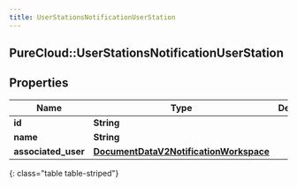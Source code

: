 ```yaml
---
title: UserStationsNotificationUserStation
---
```

## PureCloud::UserStationsNotificationUserStation

## Properties

|Name | Type | Description | Notes|
|------------ | ------------- | ------------- | -------------|
| **id** | **String** |  | [optional] |
| **name** | **String** |  | [optional] |
| **associated_user** | [**DocumentDataV2NotificationWorkspace**](DocumentDataV2NotificationWorkspace.html) |  | [optional] |
{: class="table table-striped"}


